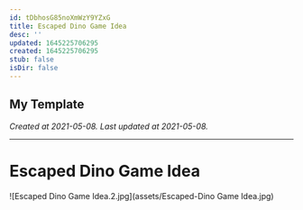 ```yaml
---
id: tDbhosG85noXmWzY9YZxG
title: Escaped Dino Game Idea
desc: ''
updated: 1645225706295
created: 1645225706295
stub: false
isDir: false
---
```

My Template
---

_Created at 2021-05-08._
_Last updated at 2021-05-08._




---

# Escaped Dino Game Idea


![Escaped Dino Game Idea.2.jpg](assets/Escaped-Dino Game Idea.jpg)

